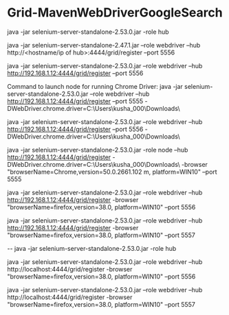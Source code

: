 # Grid-MavenWebDriverGoogleSearch

java -jar selenium-server-standalone-2.53.0.jar -role hub

java -jar selenium-server-standalone-2.47.1.jar –role webdriver –hub http://<hostname/ip of hub>:4444/grid/register –port 5556

java -jar selenium-server-standalone-2.53.0.jar –role webdriver –hub http://192.168.1.12:4444/grid/register –port 5556

Command to launch node for running Chrome Driver:
java -jar selenium-server-standalone-2.53.0.jar –role webdriver –hub http://192.168.1.12:4444/grid/register –port 5555 -DWebDriver.chrome.driver=C:\Users\kusha_000\Downloads\

java -jar selenium-server-standalone-2.53.0.jar –role webdriver –hub http://192.168.1.12:4444/grid/register –port 5556 -DWebDriver.chrome.driver=C:\Users\kusha_000\Downloads\


java -jar selenium-server-standalone-2.53.0.jar -role node –hub http://192.168.1.12:4444/grid/register -DWebDriver.chrome.driver=C:\Users\kusha_000\Downloads\ -browser "browserName=Chrome,version=50.0.2661.102 m, platform=WIN10" –port 5555


java -jar selenium-server-standalone-2.53.0.jar –role webdriver –hub http://192.168.1.12:4444/grid/register -browser "browserName=firefox,version=38.0, platform=WIN10" –port 5556

java -jar selenium-server-standalone-2.53.0.jar –role webdriver –hub http://192.168.1.12:4444/grid/register -browser "browserName=firefox,version=38.0, platform=WIN10" –port 5557

--
java -jar selenium-server-standalone-2.53.0.jar -role hub

java -jar selenium-server-standalone-2.53.0.jar –role webdriver –hub http://localhost:4444/grid/register -browser "browserName=firefox,version=38.0, platform=WIN10" –port 5556

java -jar selenium-server-standalone-2.53.0.jar –role webdriver –hub http://localhost:4444/grid/register -browser "browserName=firefox,version=38.0, platform=WIN10" –port 5557
